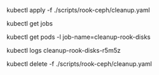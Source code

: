 
kubectl apply -f ./scripts/rook-ceph/cleanup.yaml

kubectl get jobs

kubectl get pods -l job-name=cleanup-rook-disks

kubectl logs cleanup-rook-disks-r5m5z

kubectl delete -f ./scripts/rook-ceph/cleanup.yaml
